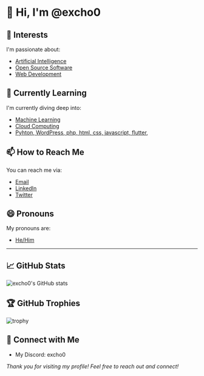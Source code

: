 # 👋 Hi, I'm @excho0

## 👀 Interests
I'm passionate about:
- [Artificial Intelligence](#)
- [Open Source Software](#)
- [Web Development](#)

## 🌱 Currently Learning
I'm currently diving deep into:
- [Machine Learning](#)
- [Cloud Computing](#)
- [Pyhton, WordPress, php, html, css, javascript, flutter,  ](#)

## 📫 How to Reach Me
You can reach me via:
- [Email](mailto:youremail@example.com)
- [LinkedIn](https://linkedin.com/in/yourprofile)
- [Twitter](https://twitter.com/yourhandle)

## 😄 Pronouns
My pronouns are:
- [He/Him](#)

---


## 📈 GitHub Stats
![excho0's GitHub stats](https://github-readme-stats.vercel.app/api?username=excho0&show_icons=true&theme=radical)

## 🏆 GitHub Trophies
![trophy](https://github-profile-trophy.vercel.app/?username=excho0&theme=dracula)

## 🔗 Connect with Me
- My Discord: excho0



*Thank you for visiting my profile! Feel free to reach out and connect!*
